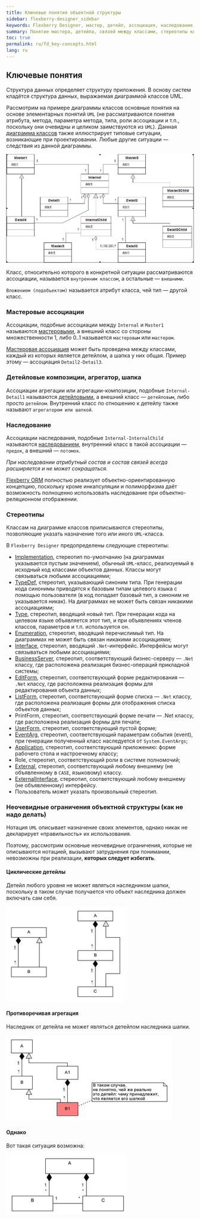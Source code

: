```yaml
---
title: Ключевые понятия объектной структуры
sidebar: flexberry-designer_sidebar
keywords: Flexberry Designer, мастер, детейл, ассоциация, наследование, стереотипы
summary: Понятие мастера, детейла, связей между классами, стереотипы классов
toc: true
permalink: ru/fd_key-concepts.html
lang: ru
---
```


## Ключевые понятия

Структура данных определяет структуру приложения. В основу систем кладётся структура данных, выражаемая диаграммой классов UML.

Рассмотрим на примере диаграммы классов основные понятия на основе элементарных понятий `UML` (не рассматриваются понятия атрибута, метода, параметра метода, типа, роли ассоциации и т.п., поскольку они очевидны и целиком заимствуются из `UML`). Данная [диаграмма классов](fd_class-diagram.html) также иллюстрирует типовые ситуации, возникающие при проектировании. Любые другие ситуации — следствия из данной диаграммы.

![](/images/pages/products/flexberry-designer/about/uml-example1.jpg)

Класс, относительно которого в конкретной ситуации рассматриваются ассоциации, называется `внутренним классом`, а остальные — `внешними`.

`Вложением (подобъектом)` называется атрибут класса, чей тип — другой класс.

### Мастеровые ассоциации

Ассоциации, подобные ассоциации между `Internal` и `Master1` называются [мастеровыми](fd_master-association.html), а внешний класс со стороны множественности 1, либо 0..1 называется `мастеровым` или `мастером`. 

[Мастеровая ассоциация](fd_master-association.html) может быть проведена между классами, каждый из которых является детейлом, а шапка у них общая. Пример этому — ассоциация `Detail2-Detail3`.

### Детейловые композиции, агрегатор, шапка

Ассоциации агрегации или агрегации-композиции, подобные `Internal-Detail1` называются [детейловыми](fo_detail-associations-properties.html), а внешний класс — `детейловым`, либо просто `детейлом`. Внутренний класс по отношению к детейлу также называют `агрегатором или шапкой`.

### Наследование

Ассоциации наследования, подобные `Internal-InternalChild` называются [наследованием](fo_inheritance.html), внутренний класс в такой ассоциации — `предок`, а внешний — `потомок`. 

*При наследовании атрибутный состав и состав связей всегда расширяется и не может сокращаться.*

[Flexberry ORM](fo_flexberry-orm.html) полностью реализует объектно-ориентированную концепцию, поскольку кроме инкапсуляции и полиморфизма даёт возможность полноценно использовать наследование при объектно-реляционном отображении.

### Стереотипы

Классам на диаграмме классов приписываются стереотипы, позволяющие указать назначение того или иного `UML`-класса.

В `Flexberry Designer` предопределены следующие стереотипы:

* [Implementation](fd_data-classes.html), стереотип по-умолчанию (на диаграммах указывается пустым значением), обычный `UML`-класс, реализуемый в исходный код классами объектов данных. Классы могут связываться любыми ассоциациями;
* [TypeDef](fd_typedef.html), стереотип, указывающий синоним типа. При генерации кода синонимы приводятся к базовым типам целевого языка с помощью пользователя (в код попадает базовый тип, а синоним не указывается никак). На диаграммах не может быть связан никакими ассоциациями;
* [Type](fd_data-types-properties.html), стереотип, вводящий новый тип. При генерации кода на целевом языке объявляется этот тип, и при объявлениях членов классов, параметров и т.п. используется он. 
* [Enumeration](fd_enumerations.html), стереотип, вводящий перечислимый тип. На диаграммах не может быть связан никакими ассоциациями;
* [Interface](fd_interfaces.html), стереотип, вводящий `.Net`-интерфейс. Интерфейсы могут связываться любыми ассоциациями;
* [BusinessServer](fd_business-servers.html), стереотип, соответствующий бизнес-серверу — `.Net` классу, где расположена реализация бизнес-операций прикладной системы;
* [EditForm](fd_additional-stereotypes.html), стереотип, соответствующий форме редактирования — `.Net` классу, где расположена реализация формы для редактирования объекта данных;
* [ListForm](fd_additional-stereotypes.html), стереотип, соответствующий форме списка — `.Net` классу, где расположена реализация формы для отображения списка объектов данных;
* PrintForm, стереотип, соответствующий форме печати — .Net классу, где расположена реализация формы для печати;
* [UserForm](fd_additional-stereotypes.html), стереотип, соответствующий пустой форме;
* [EventArg](fd_eventarg.html), стереотип, соответствующий параметрам события (event), при генерации полученный класс наследуется от `System.EventArgs`;
* [Application](fd_additional-stereotypes.html), стереотип, соответствующий приложению: форме рабочего стола и настроечному классу;
* Role, стереотип, соответствующий роли в системе полномочий;
* [External](fd_external-classes.html), стереотип, соответствующий любому внешнему (не объявленному в `CASE`, языковому) классу.
* [ExternalInterface](fd_externalInterface.html), стереотип, соответствующий любому внешнему (не объявленному) интерфейсу.
* Пользователь может указать произвольный стереотип.

### Неочевидные ограничения объектной структуры (как не надо делать)

Нотация `UML` описывает назначение своих элементов, однако никак не декларирует «правильность» их использования.

Поэтому, рассмотрим основные неочевидные ограничения, которые не описываются нотацией, вызывают затруднения при понимании, невозможны при реализации, __которых следует избегать__.

#### Циклические детейлы

Детейл любого уровня не может являться наследником шапки, поскольку в таком случае получается что объект наследника должен включать сам себя.

![](/images/pages/products/flexberry-designer/about/uml-example2.jpg)

#### Противоречивая агрегация

Наследник от детейла не может являться детейлом наследника шапки.

![](/images/pages/products/flexberry-designer/about/uml-example3.jpg)

#### Однако

Вот такая ситуация возможна:

![](/images/pages/products/flexberry-designer/about/lookup-as-master.png)
